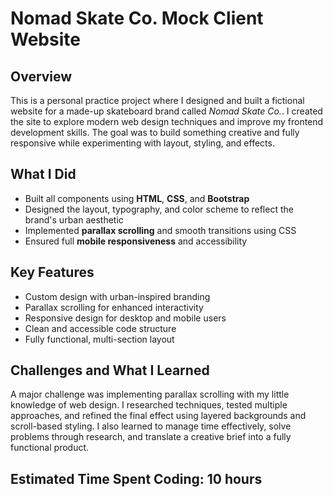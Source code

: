 # Nomad Skate Co. Mock Client Website

## Overview  
This is a personal practice project where I designed and built a fictional website for a made-up skateboard brand called *Nomad Skate Co.*. I created the site to explore modern web design techniques and improve my frontend development skills. The goal was to build something creative and fully responsive while experimenting with layout, styling, and effects.

## What I Did  
- Built all components using **HTML**, **CSS**, and **Bootstrap**
- Designed the layout, typography, and color scheme to reflect the brand's urban aesthetic
- Implemented **parallax scrolling** and smooth transitions using CSS
- Ensured full **mobile responsiveness** and accessibility

## Key Features  
- Custom design with urban-inspired branding  
- Parallax scrolling for enhanced interactivity  
- Responsive design for desktop and mobile users  
- Clean and accessible code structure  
- Fully functional, multi-section layout  

## Challenges and What I Learned  
A major challenge was implementing parallax scrolling with my little knowledge of web design. I researched techniques, tested multiple approaches, and refined the final effect using layered backgrounds and scroll-based styling.
I also learned to manage time effectively, solve problems through research, and translate a creative brief into a fully functional product. 


## Estimated Time Spent Coding: 10 hours
